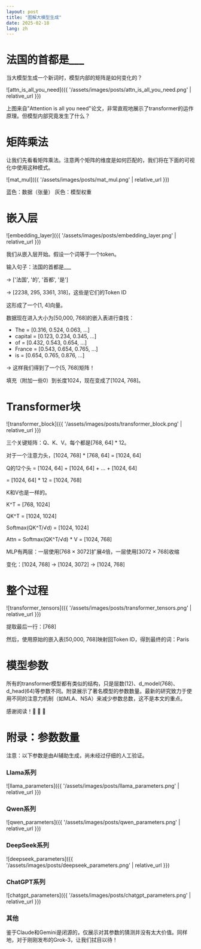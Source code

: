 ```yaml
---
layout: post
title: "图解大模型生成"
date: 2025-02-18
lang: zh
---
```


# 法国的首都是___

当大模型生成一个新词时，模型内部的矩阵是如何变化的？

![attn_is_all_you_need]({{ '/assets/images/posts/attn_is_all_you_need.png' | relative_url }})

上图来自"Attention is all you need"论文，非常直观地展示了transformer的运作原理。但模型内部究竟发生了什么？

# 矩阵乘法

让我们先看看矩阵乘法。注意两个矩阵的维度是如何匹配的，我们将在下面的可视化中使用这种模式。

![mat_mul]({{ '/assets/images/posts/mat_mul.png' | relative_url }})

蓝色：数据（张量）
灰色：模型权重

# 嵌入层

![embedding_layer]({{ '/assets/images/posts/embedding_layer.png' | relative_url }})

我们从嵌入层开始。假设一个词等于一个token。

输入句子：法国的首都是___

-> ['法国', '的', '首都', '是']

-> [2238, 295, 3361, 318]，这些是它们的Token ID

这形成了一个[1, 4]向量。

数据现在进入大小为[50,000, 768]的嵌入表进行查找：
- The     = [0.316, 0.524, 0.063, …]
- capital = [0.123, 0.234, 0.345, …]
- of      = [0.432, 0.543, 0.654, …]
- France  = [0.543, 0.654, 0.765, …]
- is      = [0.654, 0.765, 0.876, …]

-> 这样我们得到了一个[5, 768]矩阵！

填充（附加一些0）到长度1024，现在变成了[1024, 768]。

# Transformer块

![transformer_block]({{ '/assets/images/posts/transformer_block.png' | relative_url }})

三个关键矩阵：Q、K、V。每个都是[768, 64] * 12。

对于一个注意力头，[1024, 768] * [768, 64] = [1024, 64]

Q的12个头 = [1024, 64] + [1024, 64] + ... + [1024, 64]

= [1024, 64] * 12 = [1024, 768]

K和V也是一样的。

K^T = [768, 1024]

QK^T = [1024, 1024]

Softmax(QK^T/√d) = [1024, 1024]

Attn = Softmax(QK^T/√d) * V = [1024, 768]

MLP有两层：一层使用[768 × 3072]扩展4倍，一层使用[3072 × 768]收缩

变化：[1024, 768] -> [1024, 3072] -> [1024, 768]

# 整个过程

![transformer_tensors]({{ '/assets/images/posts/transformer_tensors.png' | relative_url }})

提取最后一行：[768]

然后，使用原始的嵌入表[50,000, 768]映射回Token ID，得到最终的词：Paris

# 模型参数

所有的transformer模型都有类似的结构，只是层数(12)、d_model(768)、d_head(64)等参数不同。附录展示了著名模型的参数数量。最新的研究致力于使用不同的注意力机制（如MLA、NSA）来减少参数总数，这不是本文的重点。

感谢阅读！🎉 🥰 🫡

# 附录：参数数量

注意：以下参数是由AI辅助生成，尚未经过仔细的人工验证。

### Llama系列
![llama_parameters]({{ '/assets/images/posts/llama_parameters.png' | relative_url }})

### Qwen系列
![qwen_parameters]({{ '/assets/images/posts/qwen_parameters.png' | relative_url }})

### DeepSeek系列
![deepseek_parameters]({{ '/assets/images/posts/deepseek_parameters.png' | relative_url }})

### ChatGPT系列
![chatgpt_parameters]({{ '/assets/images/posts/chatgpt_parameters.png' | relative_url }})

### 其他
鉴于Claude和Gemini是闭源的，仅展示对其参数的猜测并没有太大价值。同样地，对于刚刚发布的Grok-3，让我们拭目以待！

